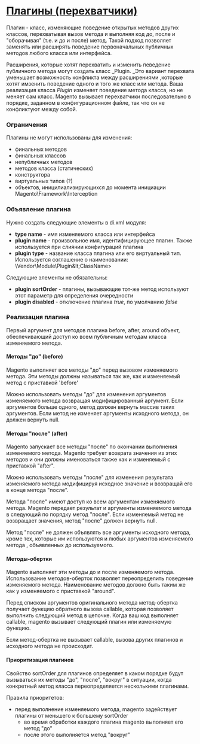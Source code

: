 # [Плагины \(перехватчики\)](http://devdocs.magento.com/guides/v2.2/extension-dev-guide/plugins.html)

Плагин - класс, изменяющие поведение открытых методов других классов, перехватывая вызов метода и выполняя код до, после и "оборачивая" \(т.е. и до и после\) метод. Такой подход позволяет заменять или расширять поведение первоначальных публичных методов любого класса или интерфейса.

Расширения, которые хотят перехватить и изменить певедение публичного метода могут создать класс _Plugin. _Это вариант перехвата уменьшает возможность конфликта между расширениями ,которые хотят имзенить поведение одного и того же класс или метода. Ваша реализация класса _Plugin_ изменяет поведение метода класса, но не меняет сам класс. Magento вызывает перехватчики последовательно в порядке, заданном в конфигурационном файле, так что он не конфликтуют между собой.

### Ограничения

Плагины не могут использованы для изменения:

* финальных методов
* финальных классов
* непубличных методов
* методов класса \(статических\)
* конструктора
* виртуальных типов \(?\)
* объектов, иницилиализирующихся до момента инициации Magento\Framework\Interception

### Объявление плагина

Нужно создать следующие элементы в di.xml модуля:

* **type name** - имя изменяемого класса или интерфейса
* **plugin name** - произвольное имя, идентифицирующее плагин. Также используется при слиянии конфигураций плагина
* **plugin type** - название класса плагина или его виртуальный тип. Используется соглашение о наименовании: \Vendor\Module\Plugin\&lt;ClassName&gt;

Следующие элементы не обязательны:

* **plugin sortOrder** - плагины, вызывающие тот-же метод используют этот параметр для определения очередности
* **plugin disabled** - отключение плагина _true_, по умолчанию _false_

### Реализация плагина

Первый аргумент для методов плагина before, after, around объект, обеспечивающий доступ ко всем публичным методам класса изменяемого метода.

#### Методы "до" \(before\)

Magento выполняет все методы "до" перед вызовом изменяемого метода. Эти методы должны называться так же, как и изменяемый метод с приставкой 'before'

Можно использовать методы "до" для изменения аргументов изменяемого метода возвращая модифицированный аргумент. Если аргументов больше одного, метод должен вернуть массив таких аргументов. Если метод не изменяет аргументы исходного метода, он должен вернуть null.

#### Методы "после" \(after\)

Magento запускает все методы "после" по окончании выполнения изменяемого метода. Magento требует возврата значения из этих методов и они должны именоваться также как и изменяемый с приставкой "after".

Можно использовать методы "после" для изменения результата изменяемого метода модифицируя исходное значение и возвращай его в конце метода "после".

Метода "после" имеют доступ ко всем аргументам изменяемого метода. Magento передает результат и аргументы изменяемого метода в следующий по порядку метод "после". Если изменяемый метод не возвращает значения, метод "после" должен вернуть null.

Метод "после" не должен объявлять все аргументы исходного метода, кроме тех, которые им используются и любых аргументов изменяемого метода , объявленных до используемого.

#### Методы-обертки

Magento выполняет эти методы до и после изменяемого метода. Использование методов-оберток позволяет переопределить поведение изменяемого метода. Наименование методов должно быть таким же как у изменяемого с приставкой "around".

Перед списком аргументов оригинального метода метод-обертка получает функцию обратного вызова callable, которая позволяет выполнить следующий метод в цепочке. Когда ваш код выполняет callable, magento вызывает следующий плагин или изменяемую функцию.

Если метод-обертка не вызывает callable, вызова других плагинов и исходного метода не происходит.

#### Приоритизация плагинов

Свойство sortOrder для плагинов определяет в каком порядке будут вызываться их методы "до", "после", "вокруг" в ситуации, когда конкретный метод класса переопределяется несколькими плагинами.

Правила приоритетов:

* перед выполнение изменяемого метода, magento задействует плагины от меньшего к большему sortOrder
  * во время обработки каждого плагина magento выполняет его метод "до"
  * после этого выполняется метод "вокруг"



